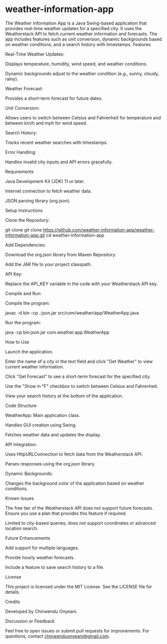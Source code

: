 # weather-information-app
The Weather Information App is a Java Swing-based application that provides real-time weather updates for a specified city. It uses the Weatherstack API to fetch current weather information and forecasts. The app includes features such as unit conversion, dynamic backgrounds based on weather conditions, and a search history with timestamps.
Features

Real-Time Weather Updates:

Displays temperature, humidity, wind speed, and weather conditions.

Dynamic backgrounds adjust to the weather condition (e.g., sunny, cloudy, rainy).

Weather Forecast:

Provides a short-term forecast for future dates.

Unit Conversion:

Allows users to switch between Celsius and Fahrenheit for temperature and between km/h and mph for wind speed.

Search History:

Tracks recent weather searches with timestamps.

Error Handling:

Handles invalid city inputs and API errors gracefully.

Requirements

Java Development Kit (JDK) 11 or later.

Internet connection to fetch weather data.

JSON parsing library (org.json).

Setup Instructions

Clone the Repository:

git clone git clone https://github.com/weather-information-app/weather-information-app.git
cd weather-information-app

Add Dependencies:

Download the org.json library from Maven Repository.

Add the JAR file to your project classpath.

API Key:

Replace the API_KEY variable in the code with your Weatherstack API key.

Compile and Run:

Compile the program:

javac -d bin -cp .:json.jar src/com/weather/app/WeatherApp.java

Run the program:

java -cp bin:json.jar com.weather.app.WeatherApp

How to Use

Launch the application.

Enter the name of a city in the text field and click "Get Weather" to view current weather information.

Click "Get Forecast" to see a short-term forecast for the specified city.

Use the "Show in °F" checkbox to switch between Celsius and Fahrenheit.

View your search history at the bottom of the application.

Code Structure

WeatherApp: Main application class.

Handles GUI creation using Swing.

Fetches weather data and updates the display.

API Integration:

Uses HttpURLConnection to fetch data from the Weatherstack API.

Parses responses using the org.json library.

Dynamic Backgrounds:

Changes the background color of the application based on weather conditions.

Known Issues

The free tier of the Weatherstack API does not support future forecasts. Ensure you use a plan that provides this feature if required.

Limited to city-based queries; does not support coordinates or advanced location search.

Future Enhancements

Add support for multiple languages.

Provide hourly weather forecasts.

Include a feature to save search history to a file.

License

This project is licensed under the MIT License. See the LICENSE file for details.

Credits

Developed by Chinwendu Onyeani.

Discussion or Feedback

Feel free to open issues or submit pull requests for improvements. For questions, contact chinwenduonyeani@gmail.com.
